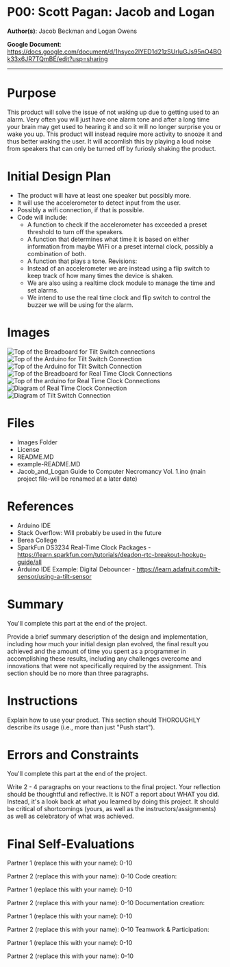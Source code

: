 # P00: Scott Pagan: Jacob and Logan

**Author(s)**: Jacob Beckman and Logan Owens

**Google Document**: https://docs.google.com/document/d/1hsyco2lYED1d21zSUrluGJs95nO4BOk33x6JR7TQmBE/edit?usp=sharing

---
# Purpose
This product will solve the issue of not waking up due to getting used to an alarm. Very often you will just have one alarm tone and after a long time your brain may get used to hearing it and so it will no longer surprise you or wake you up. This product will instead require more activity to snooze it and thus better waking the user. It will accomlish this by playing a loud noise from speakers that can only be turned off by furiosly shaking the product.

# Initial Design Plan
- The product will have at least one speaker but possibly more. 
- It will use the accelerometer to detect input from the user.
- Possibly a wifi connection, if that is possible.
- Code will include:
  - A function to check if the accelerometer has exceeded a preset threshold to turn off the speakers.
  - A function that determines what time it is based on either information from maybe WiFi or a preset internal clock, possibly a combination of both.
  - A function that plays a tone.
  Revisions:
  - Instead of an accelerometer we are instead using a flip switch to keep track of how many times the device is shaken.
  - We are also using a realtime clock module to manage the time and set alarms.
  - We intend to use the real time clock and flip switch to control the buzzer we will be using for the alarm.
 
 # Images

 ![Top of the Breadboard for Tilt Switch connections](images/picture1.jpg)
 ![Top of the Arduino for Tilt Switch Connection](images/picture2.jpg)
 ![Top of the Arduino for Tilt Switch Connection](images/picture3.jpg)
 ![Top of the Breadboard for Real Time Clock Connections](images/picture6jpg)
 ![Top of the arduino for Real Time Clock Connections](images/picture7.jpg)
 ![Diagram of Real Time Clock Connection](images/deadonrtc-example-circuit_bb.png)
 ![Diagram of Tilt Switch Connection](images/force__flex_tiltarduinolay.gif)
  
# Files
- Images Folder
- License
- README.MD
- example-README.MD
- Jacob_and_Logan Guide to Computer Necromancy Vol. 1.ino (main project file-will be renamed at a later date)

# References
- Arduino IDE 
- Stack Overflow: Will probably be used in the future
- Berea College
- SparkFun DS3234 Real-Time Clock Packages - https://learn.sparkfun.com/tutorials/deadon-rtc-breakout-hookup-guide/all
- Arduino IDE Example: Digital Debouncer - https://learn.adafruit.com/tilt-sensor/using-a-tilt-sensor

# Summary

You'll complete this part at the end of the project.

Provide a brief summary description of the design and implementation, including how much your initial design plan evolved, the final result you achieved and the amount of time you spent as a programmer in accomplishing these results, including any challenges overcome and innovations that were not specifically required by the assignment. This section should be no more than three paragraphs.

# Instructions

Explain how to use your product. This section should THOROUGHLY describe its usage (i.e., more than just "Push start").

# Errors and Constraints

You'll complete this part at the end of the project.

Write 2 - 4 paragraphs on your reactions to the final project. Your reflection should be thoughtful and reflective. It is NOT a report about WHAT you did. Instead, it's a look back at what you learned by doing this project. It should be critical of shortcomings (yours, as well as the instructors/assignments) as well as celebratory of what was achieved.

# Final Self-Evaluations

Partner 1 (replace this with your name): 0-10

Partner 2 (replace this with your name): 0-10
Code creation:

Partner 1 (replace this with your name): 0-10

Partner 2 (replace this with your name): 0-10
Documentation creation:

Partner 1 (replace this with your name): 0-10

Partner 2 (replace this with your name): 0-10
Teamwork & Participation:

Partner 1 (replace this with your name): 0-10

Partner 2 (replace this with your name): 0-10
